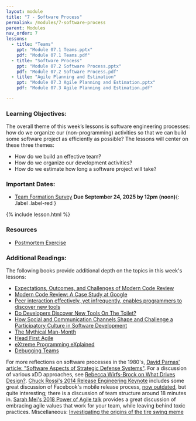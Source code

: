 ```yaml
---
layout: module
title: "7 - Software Process"
permalink: /modules/7-software-process
parent: Modules
nav_order: 7
lessons: 
  - title: "Teams"
    ppt: "Module 07.1 Teams.pptx"
    pdf: "Module 07.1 Teams.pdf"
  - title: "Software Process"
    ppt: "Module 07.2 Software Process.pptx"
    pdf: "Module 07.2 Software Process.pdf"
  - title: "Agile Planning and Estimation"
    ppt: "Module 07.3 Agile Planning and Estimation.pptx"
    pdf: "Module 07.3 Agile Planning and Estimation.pdf"

---
```

### Learning Objectives:
The overall theme of this week’s lessons is software engineering processes: how do we organize our (non-programming) activities so that we can build some software project as efficiently as possible? The lessons will center on these three themes:

  * How do we build an effective team?
  * How do we organize our development activities?
  * How do we estimate how long a software project will take?


### Important Dates:
* [Team Formation Survey](https://northeastern.instructure.com/courses/225864/assignments/2856277) **Due September 24, 2025 by 12pm (noon)**{: .label .label-red }

{% include lesson.html %}

### Resources
* [Postmortem Exercise](https://docs.google.com/document/d/1ob0dfG_gefr_gQ8kbKr0kS4XpaKbc0oVAk4Te9tbDqM/edit)

### Additional Readings:
The following books provide additional depth on the topics in this week's lessons:
* [Expectations, Outcomes, and Challenges of Modern Code Review](https://ieeexplore.ieee.org/document/6606617)
* [Modern Code Review: A Case Study at Google](https://research.google/pubs/modern-code-review-a-case-study-at-google/)
* [Peer interaction effectively, yet infrequently, enables programmers to discover new tools](https://dl.acm.org/doi/10.1145/1958824.1958888)
* [Do Developers Discover New Tools On The Toilet?](https://ieeexplore.ieee.org/document/8812046)
* [How Social and Communication Channels Shape and Challenge a Participatory Culture in Software Development](https://ieeexplore.ieee.org/document/7498605)
* [The Mythical Man-Month](https://learning.oreilly.com/library/view/mythical-man-month-the/0201835959/)
* [Head First Agile](https://learning.oreilly.com/library/view/head-first-agile/9781491944684/)
* [eXtreme Programming eXplained](https://learning.oreilly.com/library/view/extreme-programming-explained/0201616416/)
* [Debugging Teams](https://learning.oreilly.com/library/view/debugging-teams/9781491932049/)

For more reflections on software processes in the 1980's, [David Parnas' article: "Software Aspects of Strategic Defense Systems"](https://web.stanford.edu/class/cs99r/readings/parnas1.pdf). For a discussion of various xDD approaches, see [Rebecca Wirfs-Brock on What Drives Design?](https://vimeo.com/7722463). [Chuck Rossi's 2014 Release Engineering Keynote](https://www.youtube.com/watch?v=Nffzkkdq7GM) includes some great discussion of Facebook's mobile release process, [now outdated](https://research.facebook.com/publications/continuous-deployment-of-mobile-software-at-facebook-showcase/), but quite interesting; there is a discussion of team structure around 18 minutes in. [Sarah Mei's 2018 Power of Agile talk](https://www.youtube.com/watch?v=YL-6RCTywbc) provides a great discussion of embracing agile values that work for your team, while leaving behind toxic practices. Miscellaneous: [Investigating the origins of the tire swing meme](https://www.businessballs.com/amusement-stress-relief/tree-swing-cartoon-pictures-early-versions/)
